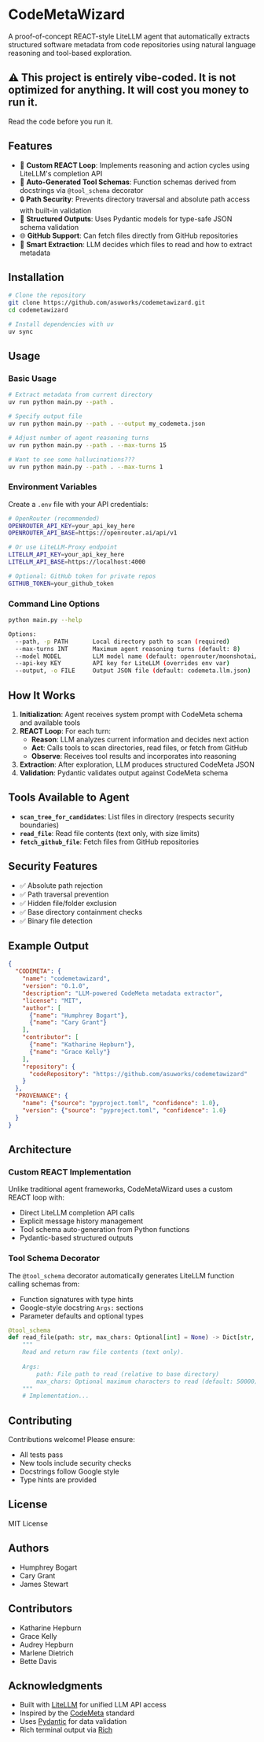 # CodeMetaWizard

A proof-of-concept REACT-style LiteLLM agent that automatically extracts structured software metadata from code repositories using natural language reasoning and tool-based exploration.

## ⚠️ This project is entirely vibe-coded. It is not optimized for anything. It will cost you money to run it.
Read the code before you run it.

## Features

- 🤖 **Custom REACT Loop**: Implements reasoning and action cycles using LiteLLM's completion API
- 🔧 **Auto-Generated Tool Schemas**: Function schemas derived from docstrings via `@tool_schema` decorator
- 🔒 **Path Security**: Prevents directory traversal and absolute path access with built-in validation
- 📝 **Structured Outputs**: Uses Pydantic models for type-safe JSON schema validation
- 🌐 **GitHub Support**: Can fetch files directly from GitHub repositories
- 🎯 **Smart Extraction**: LLM decides which files to read and how to extract metadata

## Installation

```bash
# Clone the repository
git clone https://github.com/asuworks/codemetawizard.git
cd codemetawizard

# Install dependencies with uv
uv sync
```

## Usage

### Basic Usage

```bash
# Extract metadata from current directory
uv run python main.py --path .

# Specify output file
uv run python main.py --path . --output my_codemeta.json

# Adjust number of agent reasoning turns
uv run python main.py --path . --max-turns 15

# Want to see some hallucinations???
uv run python main.py --path . --max-turns 1
```

### Environment Variables

Create a `.env` file with your API credentials:

```bash
# OpenRouter (recommended)
OPENROUTER_API_KEY=your_api_key_here
OPENROUTER_API_BASE=https://openrouter.ai/api/v1

# Or use LiteLLM-Proxy endpoint
LITELLM_API_KEY=your_api_key_here
LITELLM_API_BASE=https://localhost:4000

# Optional: GitHub token for private repos
GITHUB_TOKEN=your_github_token
```

### Command Line Options

```bash
python main.py --help

Options:
  --path, -p PATH       Local directory path to scan (required)
  --max-turns INT       Maximum agent reasoning turns (default: 8)
  --model MODEL         LLM model name (default: openrouter/moonshotai/kimi-k2-0905)
  --api-key KEY         API key for LiteLLM (overrides env var)
  --output, -o FILE     Output JSON file (default: codemeta.llm.json)
```

## How It Works

1. **Initialization**: Agent receives system prompt with CodeMeta schema and available tools
2. **REACT Loop**: For each turn:
   - **Reason**: LLM analyzes current information and decides next action
   - **Act**: Calls tools to scan directories, read files, or fetch from GitHub
   - **Observe**: Receives tool results and incorporates into reasoning
3. **Extraction**: After exploration, LLM produces structured CodeMeta JSON
4. **Validation**: Pydantic validates output against CodeMeta schema

## Tools Available to Agent

- **`scan_tree_for_candidates`**: List files in directory (respects security boundaries)
- **`read_file`**: Read file contents (text only, with size limits)
- **`fetch_github_file`**: Fetch files from GitHub repositories

## Security Features

- ✅ Absolute path rejection
- ✅ Path traversal prevention
- ✅ Hidden file/folder exclusion
- ✅ Base directory containment checks
- ✅ Binary file detection

## Example Output

```json
{
  "CODEMETA": {
    "name": "codemetawizard",
    "version": "0.1.0",
    "description": "LLM-powered CodeMeta metadata extractor",
    "license": "MIT",
    "author": [
      {"name": "Humphrey Bogart"},
      {"name": "Cary Grant"}
    ],
    "contributor": [
      {"name": "Katharine Hepburn"},
      {"name": "Grace Kelly"}
    ],
    "repository": {
      "codeRepository": "https://github.com/asuworks/codemetawizard"
    }
  },
  "PROVENANCE": {
    "name": {"source": "pyproject.toml", "confidence": 1.0},
    "version": {"source": "pyproject.toml", "confidence": 1.0}
  }
}
```

## Architecture

### Custom REACT Implementation

Unlike traditional agent frameworks, CodeMetaWizard uses a custom REACT loop with:

- Direct LiteLLM completion API calls
- Explicit message history management
- Tool schema auto-generation from Python functions
- Pydantic-based structured outputs

### Tool Schema Decorator

The `@tool_schema` decorator automatically generates LiteLLM function calling schemas from:
- Function signatures with type hints
- Google-style docstring `Args:` sections
- Parameter defaults and optional types

```python
@tool_schema
def read_file(path: str, max_chars: Optional[int] = None) -> Dict[str, Any]:
    """
    Read and return raw file contents (text only).
    
    Args:
        path: File path to read (relative to base directory)
        max_chars: Optional maximum characters to read (default: 50000)
    """
    # Implementation...
```

## Contributing

Contributions welcome! Please ensure:
- All tests pass
- New tools include security checks
- Docstrings follow Google style
- Type hints are provided

## License

MIT License

## Authors

- Humphrey Bogart
- Cary Grant
- James Stewart

## Contributors

- Katharine Hepburn
- Grace Kelly
- Audrey Hepburn
- Marlene Dietrich
- Bette Davis

## Acknowledgments

- Built with [LiteLLM](https://github.com/BerriAI/litellm) for unified LLM API access
- Inspired by the [CodeMeta](https://codemeta.github.io/) standard
- Uses [Pydantic](https://docs.pydantic.dev/) for data validation
- Rich terminal output via [Rich](https://github.com/Textualize/rich)
